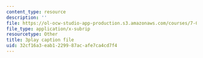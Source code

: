 ```yaml
---
content_type: resource
description: ''
file: https://ol-ocw-studio-app-production.s3.amazonaws.com/courses/7-05-general-biochemistry-spring-2020/32cf16a3eab1229987acafe7ca4cd7f4_2Q1GUhhc9is.srt
file_type: application/x-subrip
resourcetype: Other
title: 3play caption file
uid: 32cf16a3-eab1-2299-87ac-afe7ca4cd7f4
---
```

